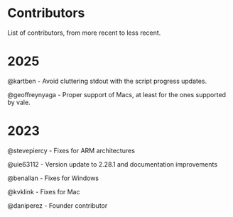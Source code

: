 # Contributors

List of contributors, from more recent to less recent.

# 2025

@kartben - Avoid cluttering stdout with the script progress updates.

@geoffreynyaga - Proper support of Macs, at least for the ones supported by vale.

# 2023

@stevepiercy - Fixes for ARM architectures

@uie63112 - Version update to 2.28.1 and documentation improvements 

@benallan - Fixes for Windows

@kvklink - Fixes for Mac

@daniperez - Founder contributor


